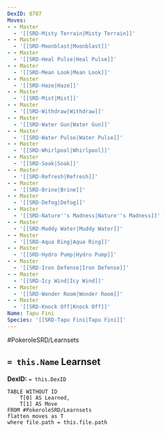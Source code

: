 ```yaml
---
DexID: 0787
Moves:
- - Master
  - '[[SRD-Misty Terrain|Misty Terrain]]'
- - Master
  - '[[SRD-Moonblast|Moonblast]]'
- - Master
  - '[[SRD-Heal Pulse|Heal Pulse]]'
- - Master
  - '[[SRD-Mean Look|Mean Look]]'
- - Master
  - '[[SRD-Haze|Haze]]'
- - Master
  - '[[SRD-Mist|Mist]]'
- - Master
  - '[[SRD-Withdraw|Withdraw]]'
- - Master
  - '[[SRD-Water Gun|Water Gun]]'
- - Master
  - '[[SRD-Water Pulse|Water Pulse]]'
- - Master
  - '[[SRD-Whirlpool|Whirlpool]]'
- - Master
  - '[[SRD-Soak|Soak]]'
- - Master
  - '[[SRD-Refresh|Refresh]]'
- - Master
  - '[[SRD-Brine|Brine]]'
- - Master
  - '[[SRD-Defog|Defog]]'
- - Master
  - '[[SRD-Nature''s Madness|Nature''s Madness]]'
- - Master
  - '[[SRD-Muddy Water|Muddy Water]]'
- - Master
  - '[[SRD-Aqua Ring|Aqua Ring]]'
- - Master
  - '[[SRD-Hydro Pump|Hydro Pump]]'
- - Master
  - '[[SRD-Iron Defense|Iron Defense]]'
- - Master
  - '[[SRD-Icy Wind|Icy Wind]]'
- - Master
  - '[[SRD-Wonder Room|Wonder Room]]'
- - Master
  - '[[SRD-Knock Off|Knock Off]]'
Name: Tapu Fini
Species: '[[SRD-Tapu Fini|Tapu Fini]]'
---
```


#PokeroleSRD/Learnsets

## `= this.Name` Learnset

**DexID:** `= this.DexID`

```dataview
TABLE WITHOUT ID
    T[0] AS Learned,
    T[1] AS Move
FROM #PokeroleSRD/Learnsets
flatten moves as T
where file.path = this.file.path
```
